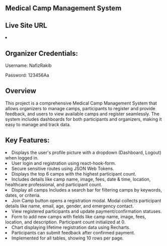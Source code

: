 <h2>Medical Camp Management System</h2>
<h2>Live Site URL</h2>
<li></li>
<h2>Organizer Credentials:</h2>
<p>Username: NafizRakib</p>
<p>Password: 123456Aa</p>
<h2>Overview</h2>
<p>This project is a comprehensive Medical Camp Management System that allows organizers to manage camps, participants to register and provide feedback, and users to view available camps and register seamlessly. The system includes dashboards for both participants and organizers, making it easy to manage and track data.</p>
<h2>Key Features:</h2>
<li>Displays the user's profile picture with a dropdown (Dashboard, Logout) when logged in.</li>
<li>User login and registration using react-hook-form.</li>
<li>Secure sensitive routes using JSON Web Tokens.</li>
<li>Displays the top 6 camps with the highest participant count.</li>
<li>Includes details like camp name, image, fees, date & time, location, healthcare professional, and participant count.</li>
<li>Display all camps Includes a search bar for filtering camps by keywords, dates, or criteria.</li>
<li>Join Camp button opens a registration modal.
    Modal collects participant details like name, email, age, gender, and emergency contact.</li>
<li>View registered participants and update payment/confirmation statuses.</li>
<li> Form to add new camps with fields like camp name, image, fees, location, and description. Participant count initialized at 0.</li>
<li>Chart displaying lifetime registration data using Recharts.</li>
<li> Participants can submit feedback after confirmed payment.</li>
<li>Implemented for all tables, showing 10 rows per page.</li>